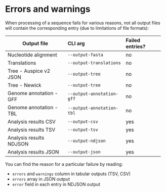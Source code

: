 # Errors and warnings

When processing of a sequence fails for various reasons, not all output files will contain the corresponding entry (due to limitations of file formats):

| Output file             | CLI arg                   | Failed entries? |
|-------------------------|:--------------------------|:----------------|
| Nucleotide alignment    | `--output-fasta`          | no              |
| Translations            | `--output-translations`   | no              |
| Tree - Auspice v2 JSON  | `--output-tree`           | no              |
| Tree - Newick           | `--output-tree`           | no              |
| Genome annotation - GFF | `--output-annotation-gff` | no              |
| Genome annotation - TBL | `--output-annotation-tbl` | no              |
| Analysis results CSV    | `--output-csv`            | yes             |
| Analysis results TSV    | `--output-tsv`            | yes             |
| Analysis results NDJSON | `--output-ndjson`         | yes             |
| Analysis results JSON   | `--output-json`           | yes             |

You can find the reason for a particular failure by reading:

- `errors` and `warnings` column in tabular outputs (TSV, CSV)
- `errors` array in JSON output
- `error` field in each entry in NDJSON output

